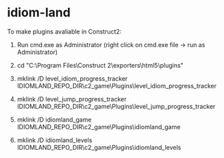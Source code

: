 idiom-land
==========

To make plugins avaliable in Construct2:
1. Run cmd.exe as Administrator (right click on cmd.exe file -> run as Administrator)
2. cd "C:\Program Files\Construct 2\exporters\html5\plugins"

3. mklink /D level_idiom_progress_tracker IDIOMLAND_REPO_DIR\c2_game\Plugins\level_idiom_progress_tracker
3. mklink /D level_jump_progress_tracker IDIOMLAND_REPO_DIR\c2_game\Plugins\level_jump_progress_tracker
4. mklink /D idiomland_game IDIOMLAND_REPO_DIR\c2_game\Plugins\idiomland_game
5. mklink /D idiomland_levels IDIOMLAND_REPO_DIR\c2_game\Plugins\idiomland_levels
